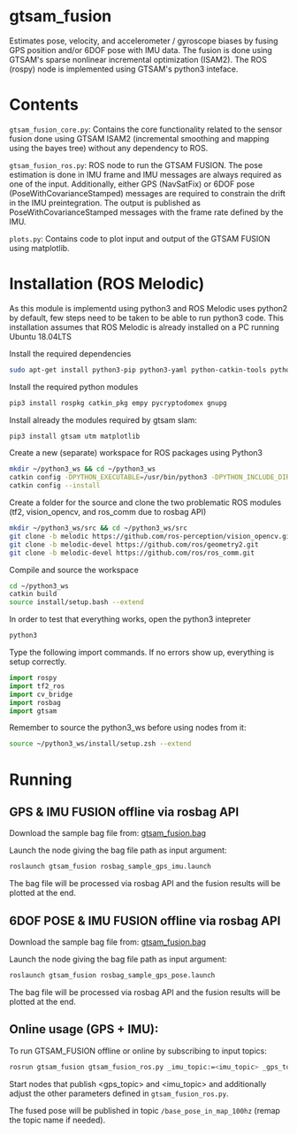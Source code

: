 # gtsam_fusion
Estimates pose, velocity, and accelerometer / gyroscope biases by fusing GPS position and/or 6DOF pose with IMU data. The fusion is done using GTSAM's sparse nonlinear incremental optimization (ISAM2). The ROS (rospy) node is implemented using GTSAM's python3 inteface.

# Contents

```gtsam_fusion_core.py```: Contains the core functionality related to the sensor fusion done using GTSAM ISAM2 (incremental smoothing and mapping using the bayes tree) without any dependency to ROS.

```gtsam_fusion_ros.py```: ROS node to run the GTSAM FUSION. The pose estimation is done in IMU frame and IMU messages are always required as one of the input. Additionally, either GPS (NavSatFix) or 6DOF pose (PoseWithCovarianceStamped) messages are required to constrain the drift in the IMU preintegration. The output is published as PoseWithCovarianceStamped messages with the frame rate defined by the IMU.

```plots.py```: Contains code to plot input and output of the GTSAM FUSION using matplotlib. 

# Installation (ROS Melodic)

As this module is implementd using python3 and ROS Melodic uses python2 by default, few steps need to be taken to be able to run python3 code. This installation assumes that ROS Melodic is already installed on a PC running Ubuntu 18.04LTS

Install the required dependencies

```bash
sudo apt-get install python3-pip python3-yaml python-catkin-tools python3-dev python3-numpy
```

Install the required python modules

```bash
pip3 install rospkg catkin_pkg empy pycryptodomex gnupg
```

Install already the modules required by gtsam slam:

```bash
pip3 install gtsam utm matplotlib
```

<div class="page"/>

Create a new (separate) workspace for ROS packages using Python3

```bash
mkdir ~/python3_ws && cd ~/python3_ws
catkin config -DPYTHON_EXECUTABLE=/usr/bin/python3 -DPYTHON_INCLUDE_DIR=/usr/include/python3.6m -DPYTHON_LIBRARY=/usr/lib/x86_64-linux-gnu/libpython3.6m.so
catkin config --install
```

Create a folder for the source and clone the two problematic ROS modules (tf2, vision_opencv, and ros_comm due to rosbag API)

```bash
mkdir ~/python3_ws/src && cd ~/python3_ws/src
git clone -b melodic https://github.com/ros-perception/vision_opencv.git
git clone -b melodic-devel https://github.com/ros/geometry2.git
git clone -b melodic-devel https://github.com/ros/ros_comm.git
```

Compile and source the workspace

```bash
cd ~/python3_ws
catkin build
source install/setup.bash --extend
```

In order to test that everything works, open the python3 intepreter

```bash
python3
```

Type the following import commands. If no errors show up, everything is setup correctly.

```python
import rospy
import tf2_ros
import cv_bridge
import rosbag
import gtsam
```

Remember to source the python3_ws before using nodes from it:
```bash
source ~/python3_ws/install/setup.zsh --extend
```

<div class="page"/>

# Running

## GPS & IMU FUSION offline via rosbag API

Download the sample bag file from: [gtsam_fusion.bag](https://vtt.sharefile.eu/d-s9c04cbcea9c4a14a)

Launch the node giving the bag file path as input argument:

```bash
roslaunch gtsam_fusion rosbag_sample_gps_imu.launch
```

The bag file will be processed via rosbag API and the fusion results will be plotted at the end.

## 6DOF POSE & IMU FUSION offline via rosbag API

Download the sample bag file from: [gtsam_fusion.bag](https://vtt.sharefile.eu/d-s9c04cbcea9c4a14a)

Launch the node giving the bag file path as input argument:

```bash
roslaunch gtsam_fusion rosbag_sample_gps_pose.launch
```

The bag file will be processed via rosbag API and the fusion results will be plotted at the end.

## Online usage (GPS + IMU):

To run GTSAM_FUSION offline or online by subscribing to input topics:

```bash
rosrun gtsam_fusion gtsam_fusion_ros.py _imu_topic:=<imu_topic> _gps_topic:=<gps_topic> _use_pose:=false _use_gps:=true
```

Start nodes that publish <gps_topic> and <imu_topic> and additionally adjust the other parameters defined in ```gtsam_fusion_ros.py```.

The fused pose will be published in topic ```/base_pose_in_map_100hz``` (remap the topic name if needed).

